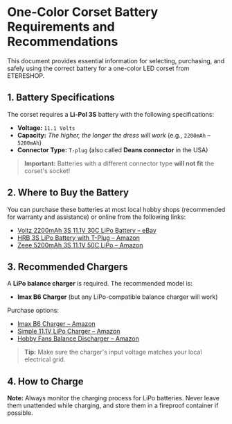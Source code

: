 # One-Color Corset Battery Requirements and Recommendations

This document provides essential information for selecting, purchasing, and safely using the correct battery for a one-color LED corset from ETERESHOP.

## 1. Battery Specifications

The corset requires a **Li-Pol 3S** battery with the following specifications:

* **Voltage:** `11.1 Volts`
* **Capacity:** *The higher, the longer the dress will work* (e.g., `2200mAh` – `5200mAh`)
* **Connector Type:** `T-plug` (also called **Deans connector** in the USA)

>  **Important:** Batteries with a different connector type **will not fit** the corset's socket!

## 2. Where to Buy the Battery

You can purchase these batteries at most local hobby shops (recommended for warranty and assistance) or online from the following links:

* [Voltz 2200mAh 3S 11.1V 30C LiPo Battery – eBay](https://www.ebay.com/itm/Voltz-2200mAh-3S-11-1v-30C-LiPo-Battery/142737322581)
* [HRB 3S LiPo Battery with T-Plug – Amazon](https://www.amazon.com/HRB-Connector-Quadcopter-Helicopter-Airplane/dp/B06XKW4X6F)
* [Zeee 5200mAh 3S 11.1V 50C LiPo – Amazon](https://www.amazon.com/Zeee-5200mAh-50C-11-1V-Compatible/dp/B07CWS1HC5)

## 3. Recommended Chargers

A **LiPo balance charger** is required. The recommended model is:

* **Imax B6 Charger** (but any LiPo-compatible balance charger will work)

Purchase options:

* [Imax B6 Charger – Amazon](https://www.amazon.com/Intelligent-Multifunction-Battery-Balance-Charger/dp/B07HNBQKNK)
* [Simple 11.1V LiPo Charger – Amazon](https://www.amazon.com/Charger-Balance-Discharger-Digital-Batteries/dp/B07V5CPYRS)
* [Hobby Fans Balance Discharger – Amazon](https://www.amazon.com/Hobby-Fans-Professional-Balance-Discharger/dp/B09XC91BWJ)

>  **Tip:** Make sure the charger's input voltage matches your local electrical grid.

## 4. How to Charge


**Note:** Always monitor the charging process for LiPo batteries. Never leave them unattended while charging, and store them in a fireproof container if possible.
